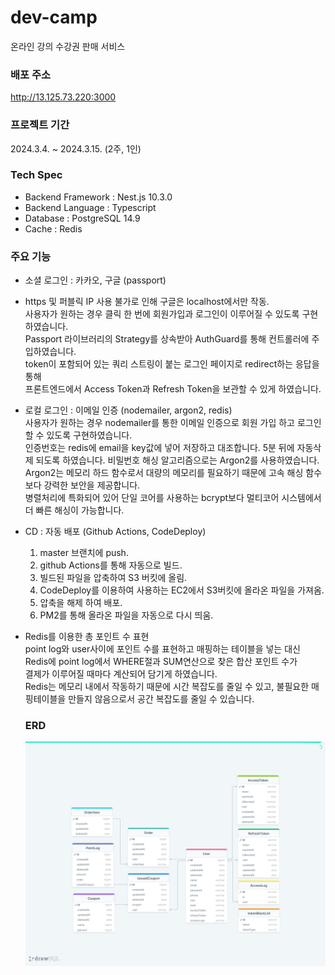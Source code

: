 # dev-camp

온라인 강의 수강권 판매 서비스

### 배포 주소

http://13.125.73.220:3000

### 프로젝트 기간

2024.3.4. ~ 2024.3.15. (2주, 1인)

### Tech Spec

- Backend Framework : Nest.js 10.3.0
- Backend Language : Typescript
- Database : PostgreSQL 14.9
- Cache : Redis

### 주요 기능

- 소셜 로그인 : 카카오, 구글 (passport)
- https 및 퍼블릭 IP 사용 불가로 인해 구글은 localhost에서만 작동.  
  사용자가 원하는 경우 클릭 한 번에 회원가입과 로그인이 이루어질 수 있도록 구현하였습니다.  
  Passport 라이브러리의 Strategy를 상속받아 AuthGuard를 통해 컨트롤러에 주입하였습니다.  
  token이 포함되어 있는 쿼리 스트링이 붙는 로그인 페이지로 redirect하는 응답을 통해  
  프론트엔드에서 Access Token과 Refresh Token을 보관할 수 있게 하였습니다.

- 로컬 로그인 : 이메일 인증 (nodemailer, argon2, redis)  
  사용자가 원하는 경우 nodemailer를 통한 이메일 인증으로 회원 가입 하고 로그인 할 수 있도록 구현하였습니다.  
  인증번호는 redis에 email을 key값에 넣어 저장하고 대조합니다. 5분 뒤에 자동삭제 되도록 하였습니다. 비밀번호 해싱 알고리즘으로는 Argon2를 사용하였습니다.  
  Argon2는 메모리 하드 함수로서 대량의 메모리를 필요하기 때문에 고속 해싱 함수보다 강력한 보안을 제공합니다.  
  병렬처리에 특화되어 있어 단일 코어를 사용하는 bcrypt보다 멀티코어 시스템에서 더 빠른 해싱이 가능합니다.

- CD : 자동 배포 (Github Actions, CodeDeploy)

  1. master 브랜치에 push.
  2. github Actions를 통해 자동으로 빌드.
  3. 빌드된 파일을 압축하여 S3 버킷에 올림.
  4. CodeDeploy를 이용하여 사용하는 EC2에서 S3버킷에 올라온 파일을 가져옴.
  5. 압축을 해제 하여 배포.
  6. PM2를 통해 올라온 파일을 자동으로 다시 띄움.

- Redis를 이용한 총 포인트 수 표현  
  point log와 user사이에 포인트 수를 표현하고 매핑하는 테이블을 넣는 대신  
   Redis에 point log에서 WHERE절과 SUM연산으로 찾은 합산 포인트 수가  
   결제가 이루어질 때마다 계산되어 담기게 하였습니다.  
   Redis는 메모리 내에서 작동하기 때문에 시간 복잡도를 줄일 수 있고, 불필요한 매핑테이블을 만들지 않음으로서 공간 복잡도를 줄일 수 있습니다.

  ### ERD

  ![ERD](./public/assets/images/erd.png)
